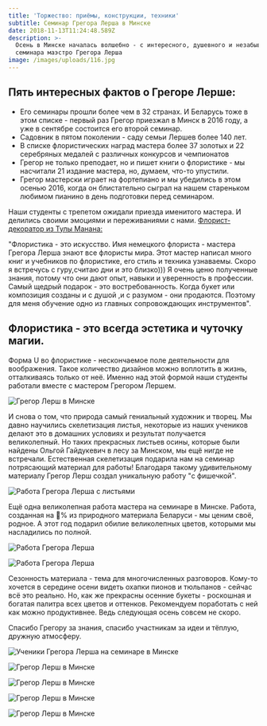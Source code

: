 ```yaml
---
title: 'Торжество: приёмы, конструкции, техники'
subtitle: Семинар Грегора Лерша в Минске
date: 2018-11-13T11:24:48.589Z
description: >-
  Осень в Минске началась волшебно - с интересного, душевного и незабываемого
  семинара маэстро Грегора Лерша
image: /images/uploads/116.jpg
---
```

## Пять интересных фактов о Грегоре Лерше:⠀

* Его семинары прошли более чем в 32 странах. И Беларусь тоже в этом списке - первый раз Грегор приезжал в Минск в 2016 году, а уже в сентябре состоится его второй семинар.⠀
* Садовник в пятом поколении - саду семьи Лершев более 140 лет.⠀
* В списке флористических наград мастера более 37 золотых и 22 серебряных медалей с различных конкурсов и чемпионатов⠀
* Грегор не только преподает, но и пишет книги о флористике - мы насчитали 21 издание мастера, но, думаем, что-то упустили.⠀
* Грегор мастерски играет на фортепиано и мы убедились в этом осенью 2016, когда он блистательно сыграл на нашем стареньком любимом пианино в день подготовки перед семинаром.⠀

Наши студенты с трепетом ожидали приезда именитого мастера. И делились своими эмоциями и переживаниями с нами. [Флорист-декоратор из Тулы Манана:](https://www.instagram.com/p/Bn26buoHoMS/)

"Флористика - это искусство. Имя немецкого флориста - мастера Грегора Лерша знают все флористы мира. Этот мастер написал много книг и учебников по флористике, его стиль и техника узнаваемы. Скоро я встречусь с гуру,считаю дни и это близко))) Я очень ценю полученные знания, потому что они дают опыт, навыки и уверенность в профессии. Самый щедрый подарок - это востребованность. Когда букет или композиция созданы и с душой ,и с разумом - они продаются. Поэтому для меня обучение одно из главных сопровождающих инструментов".⠀

## Флористика - это всегда эстетика и чуточку магии.

Форма U во флористике - нескончаемое поле деятельности для воображения. Такое количество дизайнов можно воплотить в жизнь, отталкиваясь только от неё. 
Именно над этой формой наши студенты работали вместе с мастером Грегором Лершем.

![Грегор Лерш в Минске](/images/uploads/lersh_sept_14jpg.jpg)

 И снова о том, что природа самый гениальный художник и творец. Мы давно научились скелетизация листья, некоторые из наших учеников делают это в домашних условиях и результат получается великолепный. Но таких прекрасных листьев осины, которые были найдены Ольгой Гайдукевич в лесу за Минском, мы ещё нигде не встречали. Естественная скелетизация подарила нам на семинар потрясающий материал для работы! Благодаря такому удивительному материалу Грегор Лерш создал уникальную работу "с фишечкой".

![Работа Грегора Лерша с листьями](/images/uploads/lersh_sept_5jpg.jpg)

Ещё одна великолепная работа мастера на семинаре в Минске. 
Работа, созданная на 💯% из природного материала Беларуси - мы ценим своё, родное. А этот год подарил обилие великолепных цветов, которыми мы насладились по полной. 

![Работа Грегора Лерша](/images/uploads/lersh_sept_43jpg.jpg)

![Работа Грегора Лерша](/images/uploads/lersh_sept_45jpg.jpg)

Сезонность материала - тема для многочисленных разговоров. Кому-то хочется в середине осени видеть охапки пионов и тюльпанов - сейчас всё это реально. Но, как же прекрасны осенние букеты - роскошная и богатая палитра всех цветов и оттенков. Рекомендуем поработать с ней как можно продуктивнее. Ведь следующая осень совсем не скоро.

Спасибо Грегору за знания, спасибо участникам за идеи и тёплую, дружную атмосферу.

![Ученики Грегора Лерша на семинаре в Минске](/images/uploads/lersh_sept_47jpg.jpg)

![Грегор Лерш в Минске](/images/uploads/lersh_sept_10jpg.jpg)

![Грегор Лерш в Минске](/images/uploads/lersh_sept_36jpg.jpg)

![Грегор Лерш в Минске](/images/uploads/lersh_sept_4jpg.jpg)

![Грегор Лерш в Минске](/images/uploads/lersh_sept_46jpg.jpg)
